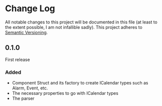 # Change Log

All notable changes to this project will be documented in this file (at least to the extent possible, I am not infallible sadly).
This project adheres to [Semantic Versioning](http://semver.org/).

## 0.1.0

First release

### Added
- Component Struct and its factory to create ICalendar types such as Alarm, Event, etc.
- The necessary properties to go with ICalendar types
- The parser